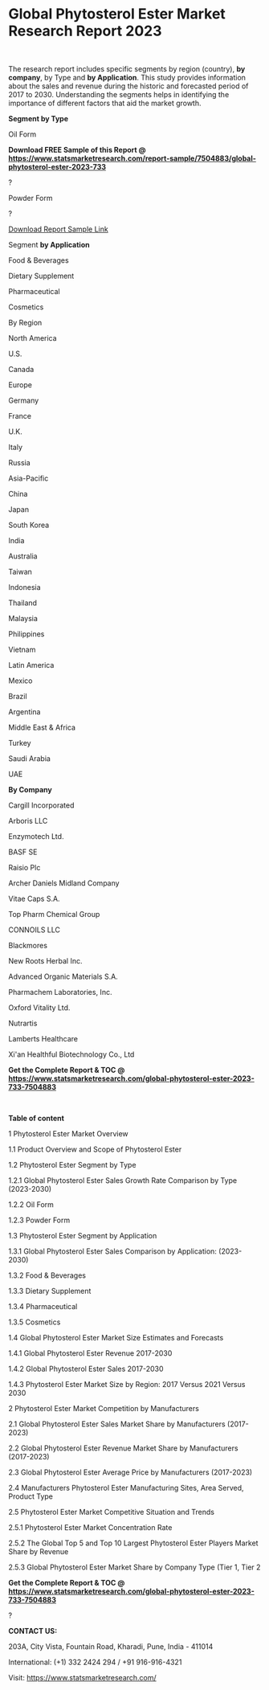<h1>Global Phytosterol Ester Market Research Report 2023</h1><br/><p>The research report includes specific segments by region (country), <strong>by company</strong>, by Type and <strong>by Application</strong>. This study provides information about the sales and revenue during the historic and forecasted period of 2017 to 2030. Understanding the segments helps in identifying the importance of different factors that aid the market growth.</p>
 
 
 
 <p><strong>Segment by Type</strong></p>
 
 
 
 <p>Oil Form</p>
 
 
 
 <div><b>Download FREE Sample of this Report @ <a href="https://www.statsmarketresearch.com/download-free-sample/7504883/global-phytosterol-ester-2023-733">https://www.statsmarketresearch.com/report-sample/7504883/global-phytosterol-ester-2023-733</a></b></div>
 
 
 
 <p>? </p>
 
 
 
 <p>Powder Form</p>
 
 
 
 <p>? </p>
 
 
 
 <p><a href="https://www.statsmarketresearch.com/download-free-sample/7504883/global-phytosterol-ester-2023-733">Download Report Sample Link</a></p>
 
 
 
 <p>Segment <strong>by Application</strong></p>
 
 
 
 <p>Food & Beverages</p>
 
 
 
 <p>Dietary Supplement</p>
 
 
 
 <p>Pharmaceutical</p>
 
 
 
 <p>Cosmetics</p>
 
 
 
 <p>By Region</p>
 
 
 
 <p>North America</p>
 
 
 
 <p>U.S.</p>
 
 
 
 <p>Canada</p>
 
 
 
 <p>Europe</p>
 
 
 
 <p>Germany</p>
 
 
 
 <p>France</p>
 
 
 
 <p>U.K.</p>
 
 
 
 <p>Italy</p>
 
 
 
 <p>Russia</p>
 
 
 
 <p>Asia-Pacific</p>
 
 
 
 <p>China</p>
 
 
 
 <p>Japan</p>
 
 
 
 <p>South Korea</p>
 
 
 
 <p>India</p>
 
 
 
 <p>Australia</p>
 
 
 
 <p>Taiwan</p>
 
 
 
 <p>Indonesia</p>
 
 
 
 <p>Thailand</p>
 
 
 
 <p>Malaysia</p>
 
 
 
 <p>Philippines</p>
 
 
 
 <p>Vietnam</p>
 
 
 
 <p>Latin America</p>
 
 
 
 <p>Mexico</p>
 
 
 
 <p>Brazil</p>
 
 
 
 <p>Argentina</p>
 
 
 
 <p>Middle East & Africa</p>
 
 
 
 <p>Turkey</p>
 
 
 
 <p>Saudi Arabia</p>
 
 
 
 <p>UAE</p>
 
 
 
 <p><strong>By Company</strong></p>
 
 
 
 <p>Cargill Incorporated</p>
 
 
 
 <p>Arboris LLC</p>
 
 
 
 <p>Enzymotech Ltd.</p>
 
 
 
 <p>BASF SE</p>
 
 
 
 <p>Raisio Plc</p>
 
 
 
 <p>Archer Daniels Midland Company</p>
 
 
 
 <p>Vitae Caps S.A.</p>
 
 
 
 <p>Top Pharm Chemical Group</p>
 
 
 
 <p>CONNOILS LLC</p>
 
 
 
 <p>Blackmores</p>
 
 
 
 <p>New Roots Herbal Inc.</p>
 
 
 
 <p>Advanced Organic Materials S.A.</p>
 
 
 
 <p>Pharmachem Laboratories, Inc.</p>
 
 
 
 <p>Oxford Vitality Ltd.</p>
 
 
 
 <p>Nutrartis</p>
 
 
 
 <p>Lamberts Healthcare</p>
 
 
 
 <p>Xi&#39;an Healthful Biotechnology Co., Ltd</p>
 
 
 
 <div><b>Get the Complete Report & TOC @ <a href="https://www.statsmarketresearch.com/global-phytosterol-ester-2023-733-7504883">https://www.statsmarketresearch.com/global-phytosterol-ester-2023-733-7504883</a></b></div>
 
 
 
 <p><br />
 
 <b>Table of content</b></p>
 
 
 
 <p>1 Phytosterol Ester Market Overview<br />
 
 1.1 Product Overview and Scope of Phytosterol Ester<br />
 
 1.2 Phytosterol Ester Segment by Type<br />
 
 1.2.1 Global Phytosterol Ester Sales Growth Rate Comparison by Type (2023-2030)<br />
 
 1.2.2 Oil Form<br />
 
 1.2.3 Powder Form<br />
 
 1.3 Phytosterol Ester Segment by Application<br />
 
 1.3.1 Global Phytosterol Ester Sales Comparison by Application: (2023-2030)<br />
 
 1.3.2 Food & Beverages<br />
 
 1.3.3 Dietary Supplement<br />
 
 1.3.4 Pharmaceutical<br />
 
 1.3.5 Cosmetics<br />
 
 1.4 Global Phytosterol Ester Market Size Estimates and Forecasts<br />
 
 1.4.1 Global Phytosterol Ester Revenue 2017-2030<br />
 
 1.4.2 Global Phytosterol Ester Sales 2017-2030<br />
 
 1.4.3 Phytosterol Ester Market Size by Region: 2017 Versus 2021 Versus 2030<br />
 
 2 Phytosterol Ester Market Competition by Manufacturers<br />
 
 2.1 Global Phytosterol Ester Sales Market Share by Manufacturers (2017-2023)<br />
 
 2.2 Global Phytosterol Ester Revenue Market Share by Manufacturers (2017-2023)<br />
 
 2.3 Global Phytosterol Ester Average Price by Manufacturers (2017-2023)<br />
 
 2.4 Manufacturers Phytosterol Ester Manufacturing Sites, Area Served, Product Type<br />
 
 2.5 Phytosterol Ester Market Competitive Situation and Trends<br />
 
 2.5.1 Phytosterol Ester Market Concentration Rate<br />
 
 2.5.2 The Global Top 5 and Top 10 Largest Phytosterol Ester Players Market Share by Revenue<br />
 
 2.5.3 Global Phytosterol Ester Market Share by Company Type (Tier 1, Tier 2</p>
 
 
 
 <div><b>Get the Complete Report & TOC @ <a href="https://www.statsmarketresearch.com/global-phytosterol-ester-2023-733-7504883">https://www.statsmarketresearch.com/global-phytosterol-ester-2023-733-7504883</a></b></div>
 
 
 
 <p>? </p>
 
 
 
 <p><b>CONTACT US:</b><br />
 
 203A, City Vista, Fountain Road, Kharadi, Pune, India - 411014<br />
 
 International: (+1) 332 2424 294 / +91 916-916-4321<br />
 
 Visit: <a href="https://www.statsmarketresearch.com/">https://www.statsmarketresearch.com/</a></p>